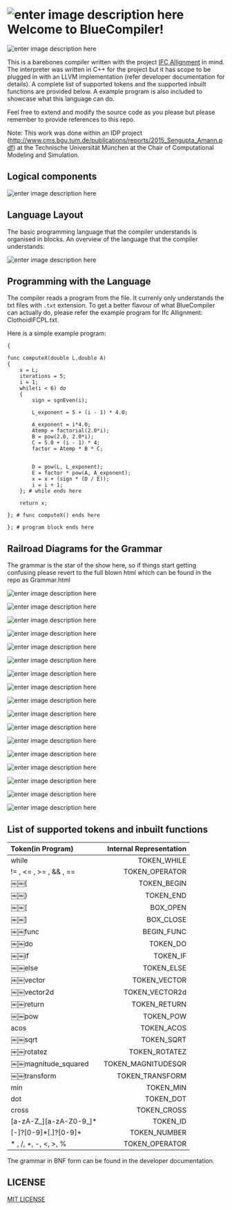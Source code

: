 ![enter image description here](https://cdn3.iconfinder.com/data/icons/3d-printing-icon-set/256/Cube.png)
Welcome to BlueCompiler! 
===================
![enter image description here](https://lh5.googleusercontent.com/DXaAlI3SBkadm9BNQMgcCPtTcgTGLZ3gZhRAytdIdw=s0)

This is a barebones compiler written with the project [IFC Allignment](https://www.cms.bgu.tum.de/de/forschung/projekte/31-forschung/projekte/411-ifcalignment) in mind.  The interpreter was written in C++ for the project but it has scope to be plugged in with an LLVM implementation (refer developer documentation for details). A complete list of supported tokens and the supported inbuilt functions are provided below. A example program is also included to showcase what this language can do.

Feel free to extend and modify the source code as you please but please remember to provide references to this repo.

Note: This work was done within an IDP project (http://www.cms.bgu.tum.de/publications/reports/2015_Sengupta_Amann.pdf) at the Technische Universität München at the Chair of Computational Modeling and Simulation.

Logical components
----------------------------------------------

![enter image description here](https://lh3.googleusercontent.com/-0ezxCgqcDG8/VI2jJbJojcI/AAAAAAAABrU/Jk8Jt0CUZd8/s0/Screen+Shot+2014-12-14+at+15.42.18+1.png "Compiler Logical Components")



Language Layout
----------------------------------------------

The basic programming language that the compiler understands is organised in blocks. An overview of the language that the compiler understands:


![enter image description here](https://lh4.googleusercontent.com/-H8XpEukV78A/VI25O6bzXMI/AAAAAAAABr0/9SCisNK9Z_4/s0/Screen+Shot+2014-12-14+at+16.10.59.png "Program structure Example")



Programming with the Language
----------------------------------------------
The compiler reads a program from the file. It currenly only understands the txt files with `.txt` extension.
To get a better flavour of what BlueCompiler can actually do, please refer the example program for Ifc Allignment: ClothoidIFCPL.txt.

Here is a simple example program:

	{
	
	func computeX(double L,double A)
	{
		x = L;
		iterations = 5;
		i = 1;
		while(i < 6) do
		{
			sign = sgnEven(i);
		
			L_exponent = 5 + (i - 1) * 4.0;

			A_exponent = i*4.0;
			Atemp = factorial(2.0*i);
			B = pow(2.0, 2.0*i);
			C = 5.0 + (i - 1) * 4;
			factor = Atemp * B * C;
		

	    	D = pow(L, L_exponent);
			E = factor * pow(A, A_exponent);
			x = x + (sign * (D / E));
			i = i + 1;
		}; # while ends here

		return x;
	
	}; # func computeX() ends here	

	}; # program block ends here


Railroad Diagrams for the Grammar
----------------------------------------------
The grammar is the star of the show here, so if things start getting confusing please revert to the full blown html which can be found in the repo as Grammar.html

![enter image description here](https://lh3.googleusercontent.com/-TuKrJkAMc1g/VI3JejsrYbI/AAAAAAAABsI/5hqzJBVIVJU/s0/array.png "array.png")

![enter image description here](https://lh5.googleusercontent.com/-ZdqNqg_ZffA/VI3Jw75sWpI/AAAAAAAABsU/mnpKxpkMhHE/s0/arrExpression.png "arrExpression.png")

![enter image description here](https://lh6.googleusercontent.com/-z6pPnujtJDA/VI3J3WKDlWI/AAAAAAAABsg/p2iMh9ikmIc/s0/Assignment.png "Assignment.png")

![enter image description here](https://lh3.googleusercontent.com/-ERgXPQNBMig/VI3J-Gq55GI/AAAAAAAABss/tIjp-61N728/s0/Block.png "Block.png")

![enter image description here](https://lh6.googleusercontent.com/-LszOKb29oBw/VI3KEJwgyxI/AAAAAAAABs4/QGrT70OWxiE/s0/call.png "call.png")

![enter image description here](https://lh4.googleusercontent.com/-eSKVTHq-16o/VI3KJq4Qe8I/AAAAAAAABtE/sed2iq7nnjk/s0/Expression.png "Expression.png")

![enter image description here](https://lh6.googleusercontent.com/-wYe7m6CuACU/VI3KdR9_vyI/AAAAAAAABtQ/ygzKg1VtzYw/s0/func.png "func.png")

![enter image description here](https://lh4.googleusercontent.com/-YT0Clc4mlxA/VI3KjEJCP8I/AAAAAAAABtc/8bvsOb8mXBM/s0/ifStmt.png "ifStmt.png")

![enter image description here](https://lh4.googleusercontent.com/-c6VqKPuXWps/VI3KodoNzqI/AAAAAAAABto/PimihaYzUoU/s0/Program.png "Program.png")

![enter image description here](https://lh4.googleusercontent.com/-DIX3-HNow_M/VI3KtZtVwkI/AAAAAAAABt0/2tvho8L8nAs/s0/Return.png "Return.png")

![enter image description here](https://lh6.googleusercontent.com/-08aqTV98xr4/VI3KycqLMWI/AAAAAAAABuE/3dAMVm_7iGM/s0/Signature.png "Signature.png")

![enter image description here](https://lh4.googleusercontent.com/-JZyoxf4KpPI/VI3K5aNR4lI/AAAAAAAABuQ/hextNUY-KsI/s0/Signatures.png "Signatures.png")

![enter image description here](https://lh5.googleusercontent.com/-XFfSVnlKOec/VI3K_pxJeMI/AAAAAAAABuc/shGusq9e-wI/s0/statement.png "statement.png")

![enter image description here](https://lh6.googleusercontent.com/-slP5ZeGY_Ps/VI3LEz8RnqI/AAAAAAAABus/110quBbAYjU/s0/Statements.png "Statements.png")

![enter image description here](https://lh6.googleusercontent.com/-GX4UGTtnyGc/VI3LJowuDvI/AAAAAAAABvE/NbG9_l3xURs/s0/vector2d.png "vector2d.png")

![enter image description here](https://lh3.googleusercontent.com/-X9R3mEqp2C8/VI3LOHj5kCI/AAAAAAAABvQ/vYa44hQmuZE/s0/vectors.png "vectors.png")

![enter image description here](https://lh6.googleusercontent.com/-t7rphKvCWYg/VI3LT7ChMtI/AAAAAAAABvc/SNu94oq-Orc/s0/whileStmt.png "whileStmt.png")


List of supported tokens and inbuilt functions
----------------------------------------------



| Token(in Program)    | Internal Representation |
| :------- | ----: |
| while | TOKEN_WHILE |
| != , <= , >= , &&  , ==   | TOKEN_OPERATOR |
| ￼￼{     | TOKEN_BEGIN   | 
| ￼￼}     | TOKEN_END   |
| ￼￼[    | BOX_OPEN |
| ￼￼]    | BOX_CLOSE |
| ￼￼func    | BEGIN_FUNC   |
| ￼￼do    | TOKEN_DO   |
| ￼￼if     | TOKEN_IF   |
| ￼￼else     | TOKEN_ELSE   |
| ￼￼vector     | TOKEN_VECTOR   |
| ￼￼vector2d     | TOKEN_VECTOR2d   |
| ￼￼return     | TOKEN_RETURN  |
| ￼￼pow     | TOKEN_POW   |
| acos    | TOKEN_ACOS|
| ￼￼sqrt   | TOKEN_SQRT  |
| ￼￼rotatez   | TOKEN_ROTATEZ |
| ￼￼magnitude_squared    | TOKEN_MAGNITUDESQR  |
| ￼￼transform   | TOKEN_TRANSFORM  |
| min   | TOKEN_MIN  |
| dot   | TOKEN_DOT |
| cross  | TOKEN_CROSS |
| [a-zA-Z_][a-zA-Z0-9_]*  | TOKEN_ID |
| [-]?[0-9]*[.]?[0-9]+  | TOKEN_NUMBER  |
| * , /, +, -, <, >, % | TOKEN_OPERATOR  |

The grammar in BNF form can be found in the developer documentation.

LICENSE
----------------------------------------------
[MIT LICENSE](LICENSE.txt)

